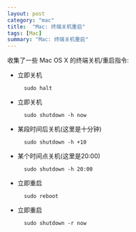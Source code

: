 ```yaml
---
layout: post
category: "mac"
title:  "Mac: 终端关机重启"
tags: [Mac]
summary: "Mac: 终端关机重启"
---
```

收集了一些 Mac OS X 的终端关机/重启指令:

* 立即关机

		sudo halt


* 立即关机

		sudo shutdown -h now

* 某段时间后关机(这里是十分钟)

		sudo shutdown -h +10

* 某个时间点关机(这里是20:00)

		sudo shutdown -h 20:00

* 立即重启

		sudo reboot 
		
* 立即重启

		sudo shutdown -r now


